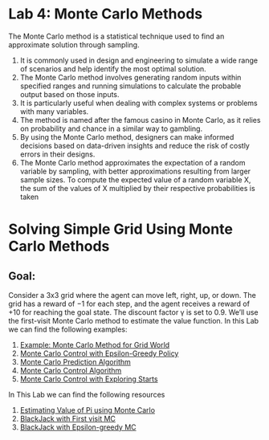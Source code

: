 # Lab 4: Monte Carlo Methods

The Monte Carlo method is a statistical technique used to find an approximate solution
through sampling.
1. It is commonly used in design and engineering to simulate a wide range of scenarios and help identify the most optimal solution.
1. The Monte Carlo method involves generating random inputs within specified ranges and running simulations to calculate the probable output based on those inputs.
1. It is particularly useful when dealing with complex systems or problems with many variables.
1. The method is named after the famous casino in Monte Carlo, as it relies on probability and chance in a similar way to gambling.
1. By using the Monte Carlo method, designers can make informed decisions based on data-driven insights and reduce the risk of costly errors in their designs.
1. The Monte Carlo method approximates the expectation of a random variable by sampling, with better approximations resulting from larger sample sizes. To compute the expected value of a random variable X, the sum of the values of X multiplied by their respective probabilities is taken

# Solving Simple Grid Using Monte Carlo Methods
## Goal:

Consider a 3x3 grid where the agent can move left, right, up, or down. The grid has a reward of −1 for each step, and the agent receives a reward of +10 for reaching the goal state. The discount factor γ is set to 0.9. We’ll use the first-visit Monte Carlo method to estimate the value function.
In this Lab we can find the following examples:
1. [Example: Monte Carlo Method for Grid World](https://github.com/baz2024/DBS_ReinforcementLearning24/blob/main/Labs/Lab%204/Example%204.pdf)
2. [Monte Carlo Control with Epsilon-Greedy Policy](https://github.com/baz2024/DBS_ReinforcementLearning24/blob/main/Labs/Lab%204/The%20MC%20control%20algorithm%20with%20the%20epsilon-greedy%20policy.pdf)
3. [Monte Carlo Prediction Algorithm](https://github.com/baz2024/DBS_ReinforcementLearning24/blob/main/Labs/Lab%204/MC-alg.pdf)	
4. [Monte Carlo Control Algorithm](https://github.com/baz2024/DBS_ReinforcementLearning24/blob/main/Labs/Lab%204/MC-ctrl-alg.pdf)
5. [Monte Carlo Control with Exploring Starts](https://github.com/baz2024/DBS_ReinforcementLearning24/blob/main/Labs/Lab%204/Monte%20Carlo%20exploring%20starts.pdf)


In This Lab we can find the following resources
1. [Estimating Value of Pi using Monte Carlo](https://github.com/baz2024/DBS_ReinforcementLearning24/blob/main/Labs/Lab%204/4.2%20Estimating%20Value%20of%20Pi%20using%20Monte%20Carlo.ipynb)
2. [BlackJack with First visit MC](https://github.com/baz2024/DBS_ReinforcementLearning24/blob/main/Labs/Lab%204/4.6%20BlackJack%20with%20First%20visit%20MC.ipynb)
3. [BlackJack with Epsilon-greedy MC](https://github.com/baz2024/DBS_ReinforcementLearning24/blob/main/Labs/Lab%204/4.9%20BlackJack%20with%20Epsilon-greedy%20MC.ipynb)

